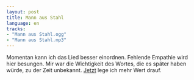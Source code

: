 ```yaml
---
layout: post
title: Mann aus Stahl
language: en
tracks:
- "Mann aus Stahl.ogg"
- "Mann aus Stahl.mp3"
---
```


Momentan kann ich das Lied besser einordnen. Fehlende Empathie wird hier besungen. Mir war die Wichtigkeit des Wortes, die es später haben würde, zu der Zeit unbekannt. [Jetzt](/blog/2016-07-25/Anti-Patterns-of-Communication) lege ich mehr Wert drauf.